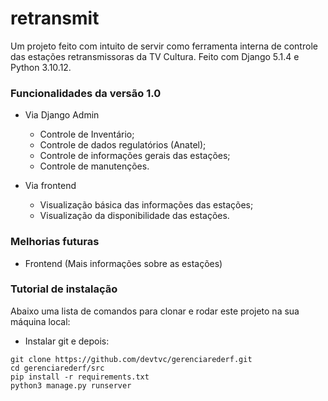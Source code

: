 # retransmit
Um projeto feito com intuito de servir como ferramenta interna de controle das estações retransmissoras da TV Cultura.
Feito com Django 5.1.4 e Python 3.10.12.

### Funcionalidades da versão 1.0
- Via Django Admin
  - Controle de Inventário;
  - Controle de dados regulatórios (Anatel);
  - Controle de informações gerais das estações;
  - Controle de manutenções.
    
- Via frontend
  - Visualização básica das informações das estações;
  - Visualização da disponibilidade das estações.
 
### Melhorias futuras
- Frontend (Mais informações sobre as estações)

### Tutorial de instalação
Abaixo uma lista de comandos para clonar e rodar este projeto na sua 
máquina local:

- Instalar git e depois:

```
git clone https://github.com/devtvc/gerenciarederf.git
cd gerenciarederf/src
pip install -r requirements.txt
python3 manage.py runserver
```
